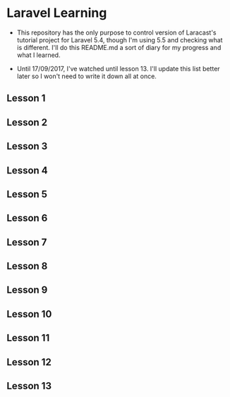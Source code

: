 # Laravel Learning

* This repository has the only purpose to control version of Laracast's tutorial project for Laravel 5.4, though I'm using 5.5 and checking what is different. I'll do this README.md a sort of diary for my progress and what I learned.

* Until 17/09/2017, I've watched until lesson 13. I'll update this list better later so I won't need to write it down all at once.

## Lesson 1

## Lesson 2

## Lesson 3

## Lesson 4

## Lesson 5

## Lesson 6

## Lesson 7

## Lesson 8

## Lesson 9

## Lesson 10

## Lesson 11

## Lesson 12

## Lesson 13
